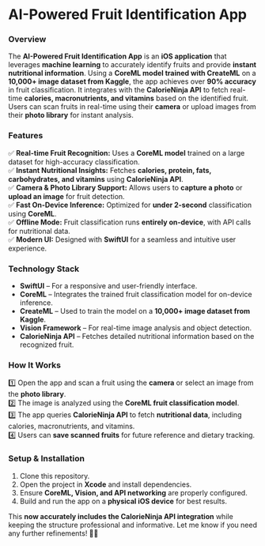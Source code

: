 # **AI-Powered Fruit Identification App**  

### **Overview**  
The **AI-Powered Fruit Identification App** is an **iOS application** that leverages **machine learning** to accurately identify fruits and provide **instant nutritional information**. Using a **CoreML model trained with CreateML** on a **10,000+ image dataset from Kaggle**, the app achieves over **90% accuracy** in fruit classification. It integrates with the **CalorieNinja API** to fetch real-time **calories, macronutrients, and vitamins** based on the identified fruit. Users can scan fruits in real-time using their **camera** or upload images from their **photo library** for instant analysis.  

### **Features**  
✅ **Real-time Fruit Recognition:** Uses a **CoreML model** trained on a large dataset for high-accuracy classification.  
✅ **Instant Nutritional Insights:** Fetches **calories, protein, fats, carbohydrates, and vitamins** using **CalorieNinja API**.  
✅ **Camera & Photo Library Support:** Allows users to **capture a photo** or **upload an image** for fruit detection.  
✅ **Fast On-Device Inference:** Optimized for **under 2-second** classification using **CoreML**.  
✅ **Offline Mode:** Fruit classification runs **entirely on-device**, with API calls for nutritional data.  
✅ **Modern UI:** Designed with **SwiftUI** for a seamless and intuitive user experience.  

### **Technology Stack**  
- **SwiftUI** – For a responsive and user-friendly interface.  
- **CoreML** – Integrates the trained fruit classification model for on-device inference.  
- **CreateML** – Used to train the model on a **10,000+ image dataset from Kaggle**.  
- **Vision Framework** – For real-time image analysis and object detection.  
- **CalorieNinja API** – Fetches detailed nutritional information based on the recognized fruit.  


### **How It Works**  
1️⃣ Open the app and scan a fruit using the **camera** or select an image from the **photo library**.  
2️⃣ The image is analyzed using the **CoreML fruit classification model**.  
3️⃣ The app queries **CalorieNinja API** to fetch **nutritional data**, including calories, macronutrients, and vitamins.  
4️⃣ Users can **save scanned fruits** for future reference and dietary tracking.  

### **Setup & Installation**  
1. Clone this repository.
2. Open the project in **Xcode** and install dependencies.  
3. Ensure **CoreML, Vision, and API networking** are properly configured.  
4. Build and run the app on a **physical iOS device** for best results.  


This **now accurately includes the CalorieNinja API integration** while keeping the structure professional and informative. Let me know if you need any further refinements! 🚀🍏
